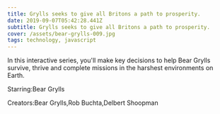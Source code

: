```yaml
---
title: Grylls seeks to give all Britons a path to prosperity.
date: 2019-09-07T05:42:28.441Z
subtitle: Grylls seeks to give all Britons a path to prosperity.
cover: /assets/bear-grylls-009.jpg
tags: technology, javascript
---
```

<!--StartFragment-->

In this interactive series, you'll make key decisions to help Bear Grylls survive, thrive and complete missions in the harshest environments on Earth.

Starring:Bear Grylls

Creators:Bear Grylls,Rob Buchta,Delbert Shoopman

<!--EndFragment-->